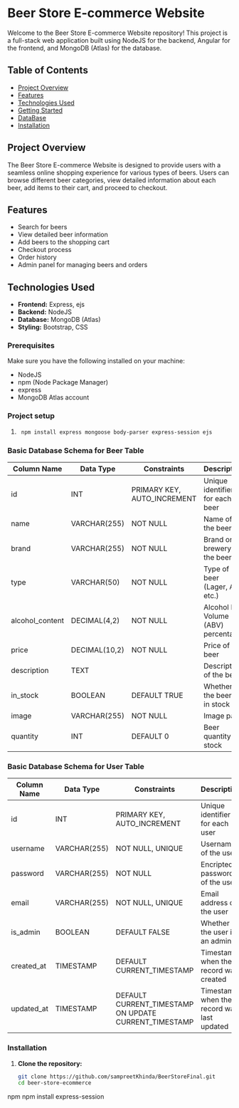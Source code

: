 # Beer Store E-commerce Website

Welcome to the Beer Store E-commerce Website repository! This project is a full-stack web application built using NodeJS for the backend, Angular for the frontend, and MongoDB (Atlas) for the database.

## Table of Contents

- [Project Overview](#project-overview)
- [Features](#features)
- [Technologies Used](#technologies-used)
- [Getting Started](#getting-started)
- [DataBase](#database)
- [Installation](#installation)



## Project Overview

The Beer Store E-commerce Website is designed to provide users with a seamless online shopping experience for various types of beers. Users can browse different beer categories, view detailed information about each beer, add items to their cart, and proceed to checkout.

## Features

- Search for beers
- View detailed beer information
- Add beers to the shopping cart
- Checkout process
- Order history
- Admin panel for managing beers and orders

## Technologies Used

- **Frontend:** Express, ejs
- **Backend:** NodeJS
- **Database:** MongoDB (Atlas)
- **Styling:** Bootstrap, CSS

### Prerequisites

Make sure you have the following installed on your machine:

- NodeJS
- npm (Node Package Manager)
- express
- MongoDB Atlas account

### Project setup
1. ```bash
    npm install express mongoose body-parser express-session ejs
    ```

### Basic Database Schema for Beer Table

| Column Name     | Data Type     | Constraints           | Description                          |
|-----------------|---------------|-----------------------|--------------------------------------|
| id              | INT           | PRIMARY KEY, AUTO_INCREMENT | Unique identifier for each beer|
| name            | VARCHAR(255)  | NOT NULL              | Name of the beer                     |
| brand           | VARCHAR(255)  | NOT NULL              | Brand or brewery of the beer         |
| type            | VARCHAR(50)   | NOT NULL              | Type of beer (Lager, Ale, etc.)      |
| alcohol_content | DECIMAL(4,2)  | NOT NULL              | Alcohol by Volume (ABV) percentage   |
| price           | DECIMAL(10,2) | NOT NULL              | Price of the beer                    |
| description     | TEXT          |                       | Description of the beer              |
| in_stock        | BOOLEAN       | DEFAULT TRUE          | Whether the beer is in stock         |
| image           | VARCHAR(255)  | NOT NULL              | Image path                           |
| quantity        | INT           | DEFAULT 0             | Beer quantity in stock               |

### Basic Database Schema for User Table

| Column Name | Data Type     | Constraints           | Description                          |
|-------------|---------------|-----------------------|--------------------------------------|
| id          | INT           | PRIMARY KEY, AUTO_INCREMENT | Unique identifier for each user    |
| username    | VARCHAR(255)  | NOT NULL, UNIQUE      | Username of the user                |
| password    | VARCHAR(255)  | NOT NULL              | Encripted password of the user         |
| email       | VARCHAR(255)  | NOT NULL, UNIQUE      | Email address of the user           |
| is_admin    | BOOLEAN       | DEFAULT FALSE         | Whether the user is an admin        |
| created_at  | TIMESTAMP     | DEFAULT CURRENT_TIMESTAMP | Timestamp when the record was created |
| updated_at  | TIMESTAMP     | DEFAULT CURRENT_TIMESTAMP ON UPDATE CURRENT_TIMESTAMP | Timestamp when the record was last updated |


### Installation

1. **Clone the repository:**

    ```bash
    git clone https://github.com/sampreetKhinda/BeerStoreFinal.git
    cd beer-store-ecommerce
    ```

npm 
npm install express-session
